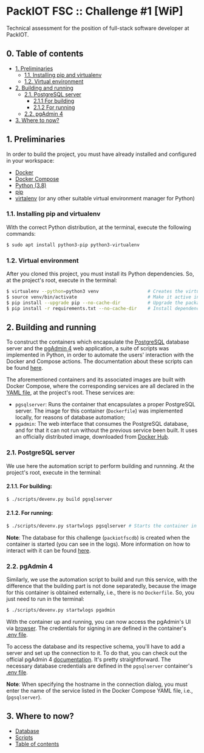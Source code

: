 # PackIOT FSC :: Challenge #1 [WiP]

Technical assessment for the position of full-stack software developer at PackIOT.


<!-- TOC -->
## 0. Table of contents

- [1. Preliminaries](#1-preliminaries)
    - [1.1. Installing pip and virtualenv](#11-installing-pip-and-virtualenv)
    - [1.2. Virtual environment](#12-virtual-environment)
- [2. Building and running](#2-building-and-running)
    - [2.1. PostgreSQL server](#21-postgresql-server)
        - [2.1.1 For building](#211-for-building)
        - [2.1.2 For running](#212-for-running)
    - [2.2. pgAdmin 4](#22-pgadmin-4)
- [3. Where to now?](#3-where-to-now)
<!-- /TOC -->

## 1. Preliminaries

In order to build the project, you must have already installed and configured in your workspace:


* [Docker](https://docs.docker.com/engine/install/ubuntu/)
* [Docker Compose](https://docs.docker.com/compose/install/)
* [Python (3.8)](https://www.python.org/downloads/release/python-3810/)
* [pip](https://pip.pypa.io/en/stable/installation/)
* [virtalenv](https://virtualenv.pypa.io/en/latest/) (or any other suitable virtual environment manager for Python)

### 1.1. Installing pip and virtualenv

With the correct Python distribution, at the terminal, execute the following commands:
```bash
$ sudo apt install python3-pip python3-virtualenv
```
### 1.2. Virtual environment

After you cloned this project, you must install its Python dependencies. So, at the project's root, execute in the terminal:
```bash
$ virtualenv --python=python3 venv                  # Creates the virtual env
$ source venv/bin/activate                          # Make it active inside the project
$ pip install --upgrade pip --no-cache-dir          # Upgrade the package manager
$ pip install -r requirements.txt --no-cache-dir    # Install dependencies listed in the .txt file
```

## 2. Building and running

To construct the containers which encapsulate the [PostgreSQL](https://www.postgresql.org/) database server and the 
[pgAdmin 4](https://www.pgadmin.org/download/) web application, a suite of scripts was implemented in Python, in order
to automate the users' interaction with the Docker and Compose actions. The documentation about these scripts can be found [here](./scripts/README.md).

The aforementioned containers and its associated images are built with Docker Compose, where the corresponding services are all declared
in the [YAML file](./docker-compose.yaml), at the project's root. These services are:

* `pgsqlserver`: Runs the container that encapsulates a proper PostgreSQL server. The image for this container (`Dockerfile`) was implemented locally, for reasons of database automation;
* `pgadmin`: The web interface that consumes the PostgreSQL database, and for that it can not run without the previous service been built. It uses an officially distributed image, downloaded from [Docker Hub](https://hub.docker.com/r/dpage/pgadmin4/).

### 2.1. PostgreSQL server

We use here the automation script to perform building and runnning. At the project's root, execute in the terminal:
#### 2.1.1. For building: 
```bash
$ ./scripts/devenv.py build pgsqlserver 

```
#### 2.1.2. For running: 
```bash
$ ./scripts/devenv.py startwlogs pgsqlserver # Starts the container in detached mode and shows the logs
```

**Note**: The database for this challenge (`packiotfscdb`) is created when the container is started (you can see in the logs). More information on how to interact with it can be found [here](./database/README.md#1-introduction).

### 2.2. pgAdmin 4

Similarly, we use the automation script to build and run this service, with the difference that the building part is not done separatedly, because the image for this container is obtained externally, i.e., there is no `Dockerfile`. So, you just need to run in the terminal:
```bash
$ ./scripts/devenv.py startwlogs pgadmin
```

With the container up and running, you can now access the pgAdmin's UI via [browser](http://localhost:15432). The credentials for signing in are defined in the container's [.env file](./database/pgadmin/docker/.pgadmin.env).

To access the database and its respective schema, you'll have to add a server and set up the connection to it. To do that, you can check out the official pgAdmin 4 [documentation](https://www.pgadmin.org/docs/pgadmin4/latest/connecting.html). It's pretty straightforward. The necessary database credentials are defined in the `pgsqlserver` container's [.env file](./database/postgresql/docker/.pgsql.env).

**Note**: When specifying the hostname in the connection dialog, you must enter the name of the service listed in the Docker Compose YAML file, i.e., (`pgsqlserver`).

## 3. Where to now?

* [Database](./database/README.md) 
* [Scripts](./scripts/README.md) 
* [Table of contents](#0-table-of-contents)

